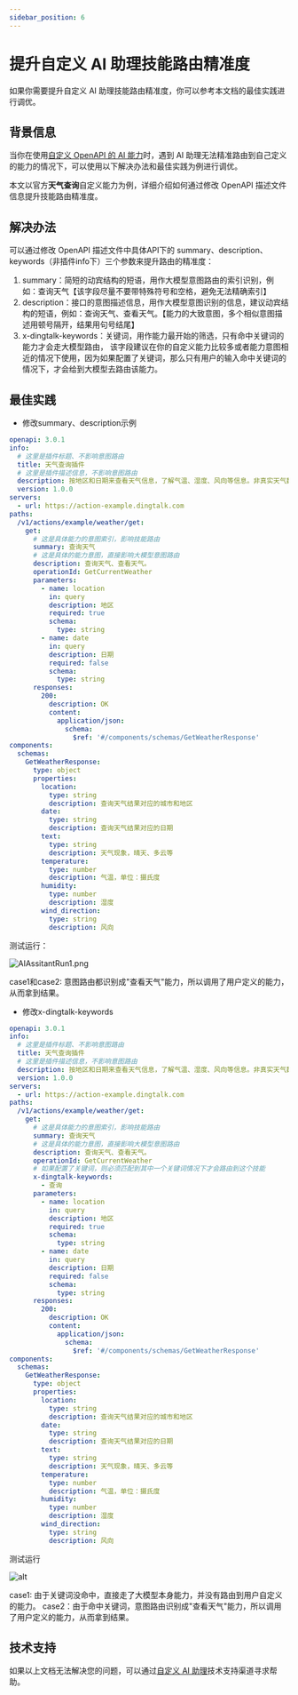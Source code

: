```yaml
---
sidebar_position: 6
---
```


# 提升自定义 AI 助理技能路由精准度

如果你需要提升自定义 AI 助理技能路由精准度，你可以参考本文档的最佳实践进行调优。

## 背景信息

当你在使用[自定义 OpenAPI 的 AI 能力](https://open.dingtalk.com/document/ai-dev/actions-development-guide#title-th0-9sm-df1)时，遇到 AI 助理无法精准路由到自己定义的能力的情况下，可以使用以下解决办法和最佳实践为例进行调优。

本文以官方**天气查询**自定义能力为例，详细介绍如何通过修改 OpenAPI 描述文件信息提升技能路由精准度。


## 解决办法
可以通过修改 OpenAPI 描述文件中具体API下的 summary、description、keywords（非插件info下）三个参数来提升路由的精准度：
1. summary：简短的动宾结构的短语，用作大模型意图路由的索引识别，例如：查询天气【该字段尽量不要带特殊符号和空格，避免无法精确索引】
2. description：接口的意图描述信息，用作大模型意图识别的信息，建议动宾结构的短语，例如：查询天气、查看天气。【能力的大致意图，多个相似意图描述用顿号隔开，结果用句号结尾】
3. x-dingtalk-keywords：关键词，用作能力最开始的筛选，只有命中关键词的能力才会走大模型路由，
该字段建议在你的自定义能力比较多或者能力意图相近的情况下使用，因为如果配置了关键词，那么只有用户的输入命中关键词的情况下，才会给到大模型去路由该能力。


## 最佳实践

- 修改summary、description示例
```yaml
openapi: 3.0.1
info:
  # 这里是插件标题、不影响意图路由
  title: 天气查询插件  
  # 这里是插件描述信息，不影响意图路由
  description: 按地区和日期来查看天气信息，了解气温、湿度、风向等信息。非真实天气数据，仅用于演示，请勿在生产中使用。
  version: 1.0.0
servers:
  - url: https://action-example.dingtalk.com
paths:
  /v1/actions/example/weather/get:
    get:
      # 这是具体能力的意图索引，影响技能路由
      summary: 查询天气
      # 这是具体的能力意图，直接影响大模型意图路由
      description: 查询天气、查看天气。
      operationId: GetCurrentWeather
      parameters:
        - name: location
          in: query
          description: 地区
          required: true
          schema:
            type: string
        - name: date
          in: query
          description: 日期
          required: false
          schema:
            type: string
      responses:
        200:
          description: OK
          content:
            application/json:
              schema:
                $ref: '#/components/schemas/GetWeatherResponse'
components:
  schemas:
    GetWeatherResponse:
      type: object
      properties:
        location:
          type: string
          description: 查询天气结果对应的城市和地区
        date:
          type: string
          description: 查询天气结果对应的日期
        text:
          type: string
          description: 天气现象，晴天、多云等
        temperature:
          type: number
          description: 气温，单位：摄氏度
        humidity:
          type: number
          description: 湿度
        wind_direction:
          type: string
          description: 风向
```
测试运行：

![AIAssitantRun1.png](../img/AIAssitantRun1.png)

case1和case2: 意图路由都识别成"查看天气"能力，所以调用了用户定义的能力，从而拿到结果。

- 修改x-dingtalk-keywords
```yaml
openapi: 3.0.1
info:
  # 这里是插件标题、不影响意图路由
  title: 天气查询插件
  # 这里是插件描述信息，不影响意图路由
  description: 按地区和日期来查看天气信息，了解气温、湿度、风向等信息。非真实天气数据，仅用于演示，请勿在生产中使用。
  version: 1.0.0
servers:
  - url: https://action-example.dingtalk.com
paths:
  /v1/actions/example/weather/get:
    get:
      # 这是具体能力的意图索引，影响技能路由
      summary: 查询天气
      # 这是具体的能力意图，直接影响大模型意图路由
      description: 查询天气、查看天气。
      operationId: GetCurrentWeather
      # 如果配置了关键词，则必须匹配到其中一个关键词情况下才会路由到这个技能
      x-dingtalk-keywords:
        - 查询
      parameters:
        - name: location
          in: query
          description: 地区
          required: true
          schema:
            type: string
        - name: date
          in: query
          description: 日期
          required: false
          schema:
            type: string
      responses:
        200:
          description: OK
          content:
            application/json:
              schema:
                $ref: '#/components/schemas/GetWeatherResponse'
components:
  schemas:
    GetWeatherResponse:
      type: object
      properties:
        location:
          type: string
          description: 查询天气结果对应的城市和地区
        date:
          type: string
          description: 查询天气结果对应的日期
        text:
          type: string
          description: 天气现象，晴天、多云等
        temperature:
          type: number
          description: 气温，单位：摄氏度
        humidity:
          type: number
          description: 湿度
        wind_direction:
          type: string
          description: 风向
```
测试运行

![alt](../img/AIAssistantRun2.png)

case1: 由于关键词没命中，直接走了大模型本身能力，并没有路由到用户自定义的能力。
case2：由于命中关键词，意图路由识别成"查看天气"能力，所以调用了用户定义的能力，从而拿到结果。

## 技术支持
如果以上文档无法解决您的问题，可以通过[自定义 AI 助理](https://opensource.dingtalk.com/developerpedia/docs/explore/support/?spm=ding_open_doc.document.0.0.5c252f20KHbjIM&via=moon-group)技术支持渠道寻求帮助。